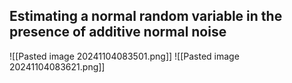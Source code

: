 ## Estimating a normal random variable in the presence of additive normal noise
![[Pasted image 20241104083501.png]]
![[Pasted image 20241104083621.png]]
